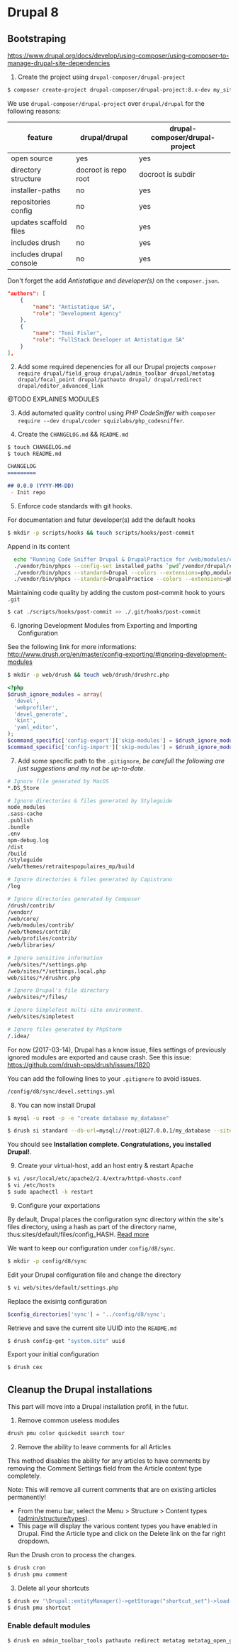# Drupal 8

## Bootstraping

https://www.drupal.org/docs/develop/using-composer/using-composer-to-manage-drupal-site-dependencies

1. Create the project using `drupal-composer/drupal-project`

  ```bash
  $ composer create-project drupal-composer/drupal-project:8.x-dev my_site_name_dir --stability dev --no-interaction
  ```

We use `drupal-composer/drupal-project` over `drupal/drupal` for the following reasons:

| feature                 | drupal/drupal        | drupal-composer/drupal-project |
|-------------------------|----------------------|--------------------------------|
| open source             | yes                  | yes                            |
| directory structure     | docroot is repo root | docroot is subdir              |
| installer-paths         | no                   | yes                            |
| repositories config     | no                   | yes                            |
| updates scaffold files  | no                   | yes                            |
| includes drush          | no                   | yes                            |
| includes drupal console | no                   | yes                            |

Don't forget the add *Antistatique* and *developer(s)* on the `composer.json`.

  ```json
  "authors": [
      {
          "name": "Antistatique SA",
          "role": "Development Agency"
      },
      {
          "name": "Toni Fisler",
          "role": "FullStack Developer at Antistatique SA"
      }
  ],
  ```

2. Add some required depenencies for all our Drupal projects `composer require drupal/field_group drupal/admin_toolbar drupal/metatag drupal/focal_point drupal/pathauto drupal/ drupal/redirect drupal/editor_advanced_link`

@TODO EXPLAINES MODULES

3. Add automated quality control using *PHP CodeSniffer* with `composer require --dev drupal/coder squizlabs/php_codesniffer`.

4. Create the `CHANGELOG.md` && `README.md`

  ```bash
  $ touch CHANGELOG.md
  $ touch README.md
  ```

  ```md
  CHANGELOG
  =========

  ## 0.0.0 (YYYY-MM-DD)
   - Init repo
  ```

5. Enforce code standards with git hooks.

  For documentation and futur developer(s) add the default hooks

  ```bash
  $ mkdir -p scripts/hooks && touch scripts/hooks/post-commit
  ```

  Append in its content

  ```bash
    echo "Running Code Sniffer Drupal & DrupalPractice for /web/modules/custom ..."
    ./vendor/bin/phpcs --config-set installed_paths `pwd`/vendor/drupal/coder/coder_sniffer
    ./vendor/bin/phpcs --standard=Drupal --colors --extensions=php,module,inc,install,test,profile,theme,css,info,txt --ignore=*.md,*.info.yml --encoding=utf-8 ./web/modules/custom
    ./vendor/bin/phpcs --standard=DrupalPractice --colors --extensions=php,module,inc,install,test,profile,theme,css,info,txt --ignore=*.md,*.info.yml --encoding=utf-8 ./web/modules/custom
  ```

  Maintaining code quality by adding the custom post-commit hook to yours `.git`

  ```bash
  $ cat ./scripts/hooks/post-commit >> ./.git/hooks/post-commit
  ```

6. Ignoring Development Modules from Exporting and Importing Configuration

  See the following link for more informations: http://www.drush.org/en/master/config-exporting/#ignoring-development-modules

  ```bash
  $ mkdir -p web/drush && touch web/drush/drushrc.php
  ```

  ```php
  <?php
  $drush_ignore_modules = array(
    'devel',
    'webprofiler',
    'devel_generate',
    'kint',
    'yaml_editor',
  );
  $command_specific['config-export']['skip-modules'] = $drush_ignore_modules;
  $command_specific['config-import']['skip-modules'] = $drush_ignore_modules;
  ```

7. Add some specific path to the `.gitignore`, *be carefull the following are just suggestions and my not be up-to-date*.

  ```bash
  # Ignore file generated by MacOS
  *.DS_Store

  # Ignore directories & files generated by Styleguide
  node_modules
  .sass-cache
  .publish
  .bundle
  .env
  npm-debug.log
  /dist
  /build
  /styleguide
  /web/themes/retraitespopulaires_mp/build

  # Ignore directories & files generated by Capistrano
  /log

  # Ignore directories generated by Composer
  /drush/contrib/
  /vendor/
  /web/core/
  /web/modules/contrib/
  /web/themes/contrib/
  /web/profiles/contrib/
  /web/libraries/

  # Ignore sensitive information
  /web/sites/*/settings.php
  /web/sites/*/settings.local.php
  web/sites/*/drushrc.php

  # Ignore Drupal's file directory
  /web/sites/*/files/

  # Ignore SimpleTest multi-site environment.
  /web/sites/simpletest

  # Ignore files generated by PhpStorm
  /.idea/
  ```

For now (2017-03-14), Drupal has a know issue, files settings of previously ignored modules are exported and cause crash. See this issue: https://github.com/drush-ops/drush/issues/1820

You can add the following lines to your `.gitignore` to avoid issues.

  ```bash
  /config/d8/sync/devel.settings.yml
  ```

8. You can now install Drupal

  ```bash
  $ mysql -u root -p -e "create database my_database"
  ```

  ```bash
  $ drush si standard --db-url=mysql://root:@127.0.0.1/my_database --site-name="Site Name" --account-name=admin --account-pass=admin --account-mail=dev@antistatique.net
  ```

  You should see **Installation complete. Congratulations, you installed Drupal!**.

9. Create your virtual-host, add an host entry & restart Apache

  ```bash
  $ vi /usr/local/etc/apache2/2.4/extra/httpd-vhosts.conf
  $ vi /etc/hosts
  $ sudo apachectl -k restart
  ```

9. Configure your exportations

  By default, Drupal places the configuration sync directory within the site's files directory, using a hash as part of the directory name, thus:sites/default/files/config_HASH.
  [Read more](   https://www.drupal.org/docs/8/configuration-management/changing-the-storage-location-of-the-sync-directory)

  We want to keep our configuration under `config/d8/sync`.

  ```bash
  $ mkdir -p config/d8/sync
  ```

  Edit your Drupal configuration file and change the directory

  ```bash
  $ vi web/sites/default/settings.php
  ```

  Replace the exisintg configuration
  ```php
  $config_directories['sync'] = '../config/d8/sync';
  ```

  Retrieve and save the current site UUID into the `README.md`
  ```bash
  $ drush config-get "system.site" uuid
  ```

  Export your initial configuration
  ```bash
  $ drush cex
  ```

## Cleanup the Drupal installations

This part will move into a Drupal installation profil, in the futur.

1. Remove common useless modules

  ```bash
  drush pmu color quickedit search tour
  ```

2. Remove the ability to leave comments for all Articles

This method disables the ability for any articles to have comments by removing the Comment Settings field from the Article content type completely.

Note: This will remove all current comments that are on existing articles permanently!

  - From the menu bar, select the Menu > Structure > Content types ([admin/structure/types](admin/structure/types)).
  - This page will display the various content types you have enabled in Drupal. Find the Article type and click on the Delete link on the far right dropdown.

  Run the Drush cron to process the changes.

  ```bash
  $ drush cron
  $ drush pmu comment
  ```

3. Delete all your shortcuts

  ```bash
  $ drush ev '\Drupal::entityManager()->getStorage("shortcut_set")->load("default")->delete();'
  $ drush pmu shortcut
  ```

### Enable default modules

  ```bash
  $ drush en admin_toolbar_tools pathauto redirect metatag metatag_open_graph metatag_twitter_cards field_group focal_point editor_advanced_link
  ```
